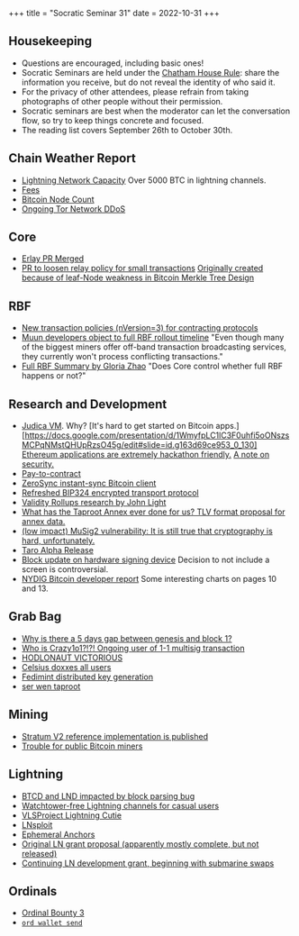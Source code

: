 +++
title = "Socratic Seminar 31"
date = 2022-10-31
+++

Housekeeping
------------

- Questions are encouraged, including basic ones!
- Socratic Seminars are held under the [Chatham House Rule](https://www.chathamhouse.org/about-us/chatham-house-rule): share the information you receive, but do not reveal the identity of who said it.
- For the privacy of other attendees, please refrain from taking photographs of other people without their permission.
- Socratic seminars are best when the moderator can let the conversation flow, so try to keep things concrete and focused.
- The reading list covers September 26th to October 30th.

Chain Weather Report
--------------------

- [Lightning Network Capacity](https://bitcoinvisuals.com/ln-capacity) Over 5000 BTC in lightning channels.
- [Fees](https://transactionfee.info/charts/fees-package-feerates/)
- [Bitcoin Node Count](https://luke.dashjr.org/programs/bitcoin/files/charts/historical.html)
- [Ongoing Tor Network DDoS](https://status.torproject.org/issues/2022-06-09-network-ddos/)

Core
----

- [Erlay PR Merged](https://github.com/bitcoin/bitcoin/pull/23443)
- [PR to loosen relay policy for small transactions](https://github.com/bitcoin/bitcoin/pull/26398) [Originally created because of leaf-Node weakness in Bitcoin Merkle Tree Design](https://bitslog.com/2018/06/09/leaf-node-weakness-in-bitcoin-merkle-tree-design/)

RBF
---

- [New transaction policies (nVersion=3) for contracting protocols](https://lists.linuxfoundation.org/pipermail/bitcoin-dev/2022-September/020937.html)
- [Muun developers object to full RBF rollout timeline](https://lists.linuxfoundation.org/pipermail/bitcoin-dev/2022-October/020980.html) "Even though many of the biggest miners offer off-band transaction broadcasting services, they currently won't process conflicting transactions."
- [Full RBF Summary by Gloria Zhao](https://github.com/glozow/bitcoin-notes/blob/full-rbf/full-rbf.md) "Does Core control whether full RBF happens or not?"


Research and Development
------------------------

- [Judica VM](https://github.com/judica-org/judica-vm). Why? [It's hard to get started on Bitcoin apps.][https://docs.google.com/presentation/d/1WmyfpLC1lC3F0uhfi5oONszsMCPqNMstQHUpRzsO45g/edit#slide=id.g163d69ce953_0_130] [Ethereum applications are extremely hackathon friendly.](https://docs.google.com/presentation/d/1WmyfpLC1lC3F0uhfi5oONszsMCPqNMstQHUpRzsO45g/edit#slide=id.g163d69ce953_0_135) [A note on security.](https://docs.google.com/presentation/d/1WmyfpLC1lC3F0uhfi5oONszsMCPqNMstQHUpRzsO45g/edit#slide=id.g16482b91015_1_199)
- [Pay-to-contract](https://arxiv.org/abs/1212.3257)
- [ZeroSync instant-sync Bitcoin client](https://github.com/zerosync/zerosync)
- [Refreshed BIP324 encrypted transport protocol](https://lists.linuxfoundation.org/pipermail/bitcoin-dev/2022-October/020985.html)
- [Validity Rollups research by John Light](https://bitcoinrollups.org)
- [What has the Taproot Annex ever done for us? TLV format proposal for annex data.](https://lists.linuxfoundation.org/pipermail/bitcoin-dev/2022-October/020991.html)
- [(low impact) MuSig2 vulnerability: It is still true that cryptography is hard, unfortunately.](https://lists.linuxfoundation.org/pipermail/bitcoin-dev/2022-October/021000.html)
- [Taro Alpha Release](https://lightning.engineering/posts/2022-9-28-taro-launch/)
- [Block update on hardware signing device](https://wallet.build/how-we-design-our-hardware/) Decision to not include a screen is controversial.
- [NYDIG Bitcoin developer report](https://assets-global.website-files.com/614e11536f66309636c98688/63208342664438223226c3de_NYDIG%20-%20Developers%20of%20Bitcoin%202022.pdf) Some interesting charts on pages 10 and 13.

Grab Bag
--------

- [Why is there a 5 days gap between genesis and block 1?](https://bitcoin.stackexchange.com/questions/115344/why-is-there-a-5-days-gap-between-genesis-and-block-1)
- [Who is Crazy1o1?!?! Ongoing user of 1-1 multisig transaction](https://bitcoin.stackexchange.com/questions/115443/1-of-1-multisig)
- [HODLONAUT VICTORIOUS](https://twitter.com/hodlonaut/status/1583086284792205312)
- [Celsius doxxes all users](https://www.nobsbitcoin.com/celsius-doxxes-all-users/)
- [Fedimint distributed key generation](https://github.com/fedimint/fedimint/pull/600)
- [ser wen taproot](https://whentaproot.org/)

Mining
------

- [Stratum V2 reference implementation is published](https://twitter.com/StratumV2/status/1579805619351326722)
- [Trouble for public Bitcoin miners](https://bitcoinmagazine.com/business/public-miner-capitulation-takes-and-core-scientific)

Lightning
---------

- [BTCD and LND impacted by block parsing bug](https://twitter.com/brqgoo/status/1579216353780957185)
- [Watchtower-free Lightning channels for casual users](https://lists.linuxfoundation.org/pipermail/lightning-dev/2022-October/003707.html)
- [VLSProject Lightning Cutie](https://twitter.com/sphinx_chat/status/1571974701098074112)
- [LNsploit](https://www.nakamoto.codes/BitcoinDevShop/LNsploit)
- [Ephemeral Anchors](https://lists.linuxfoundation.org/pipermail/bitcoin-dev/2022-October/021036.html)
- [Original LN grant proposal (apparently mostly complete, but not released)](https://urbit.org/grants/volt-lightning-on-urbit)
- [Continuing LN development grant, beginning with submarine swaps](https://urbit.org/grants/lightning-development)

Ordinals
--------

- [Ordinal Bounty 3](https://docs.ordinals.com/bounty/3.html)
- [`ord wallet send`](https://twitter.com/rodarmor/status/1583585567710662656)
